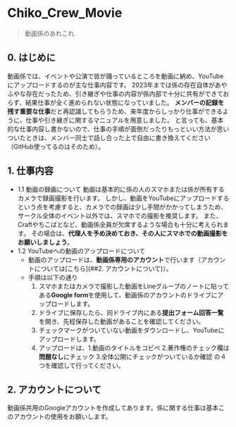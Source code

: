# Chiko_Crew_Movie
> 動画係のあれこれ

## 0. はじめに
動画係では、イベントや公演で皆が踊っているところを動画に納め、YouTubeにアップロードするのが主な仕事内容です。
2023年までは係の存在自体があやふやな存在だったため、引き継ぎや仕事の内容が係内部で十分に共有ができておらず、結果仕事が全く進められない状態になっていました。
**メンバーの記録を残す重要な仕事**だと再認識してもらうため、来年度からしっかり仕事ができるように、仕事や引き継ぎに関するマニュアルを用意しました。
と言っても、基本的な仕事内容し書かないので、仕事の手順が面倒だったりもっといい方法が思いついたときは、メンバー同士で話し合った上で自由に書き換えてください（GitHub使ってるのはそのため）。

## 1. 仕事内容
- 1.1 動画の録画について
  動画は基本的に係の人のスマホまたは係が所有するカメラで録画撮影を行います。
  しかし、動画をYouTubeにアップロードするという点を考慮すると、カメラでの録画は少し手間がかかってしまうため、サークル全体のイベント以外では、スマホでの撮影を推奨します。
  また、Craftやちこばとなど、動画係全員が欠席するような場合も十分に考えられます。
  その場合は、**代理人を予め決めておき、その人にスマホでの動画撮影をお願いしましょう**。
- 1.2 YouTubeへの動画のアップロードについて
  - 動画のアップロードは、**動画係専用のアカウント**で行います（アカウントについては[こちら](##2. アカウントについて)）。
  - 手順は以下の通り
    1. スマホまたはカメラで撮影した動画をLineグループのノートに貼ってある**Google form**を使用して、動画係のアカウントのドライブにアップロードします。
    2. ドライブに保存したら、同ドライブ内にある**提出フォーム回答一覧**を開き、先程保存した動画があることを確認してください。
    3. チェックマークがついていない動画をダウンロードし、YouTubeにアップロードします。
    4. アップロードは、1.動画のタイトルをコピペ 2.著作権のチェック欄は**問題なし**にチェック 3.全体公開にチェックがついているか確認 の４つを確認して行ってください。

## 2. アカウントについて
  動画係共用のGoogleアカウントを作成してあります。係に関する仕事は基本このアカウントの使用をお願いします。

